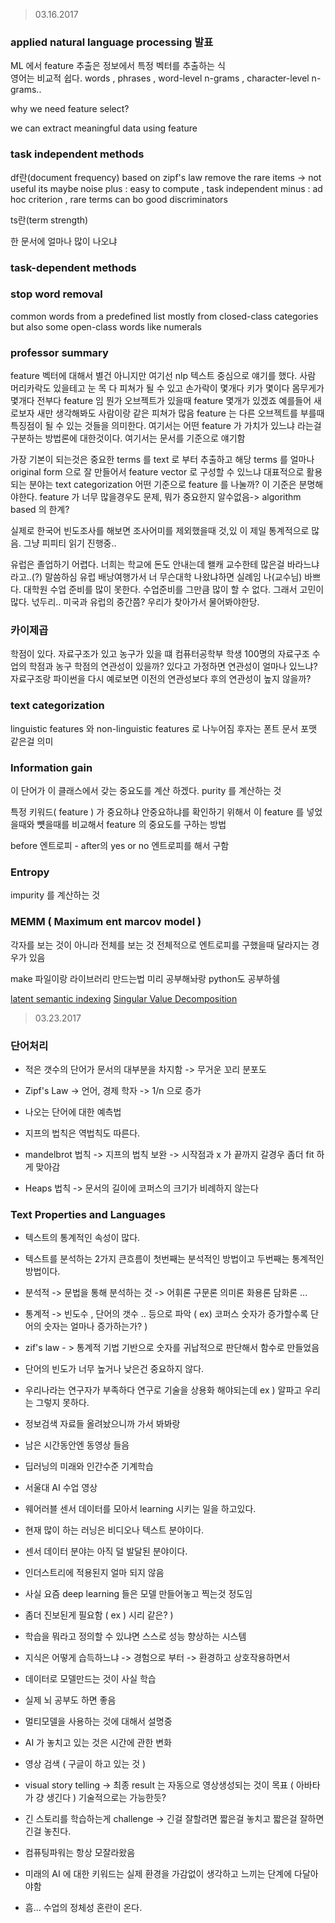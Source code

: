 > 03.16.2017

### applied natural language processing 발표  
ML 에서 feature 추출은 정보에서 특정 벡터를 추출하는 식  
영어는 비교적 쉽다.
words , phrases , word-level n-grams , character-level n-grams..

why we need feature select? 

we can extract meaningful data using feature


### task independent methods

  df란(document frequency) 
  based on zipf's law
  remove the rare items -> not useful its maybe noise
  plus : easy to compute , task independent
  minus : ad hoc criterion , rare terms can bo good discriminators
  
  ts란(term strength)
  
  한 문서에 얼마나 많이 나오냐
  
### task-dependent methods


### stop word removal

  common words from a predefined list
  mostly from closed-class categories
  but also some open-class words like numerals
  
### professor summary
feature 벡터에 대해서 별건 아니지만 
여기선 nlp 텍스트 중심으로 얘기를 했다.
사람 머리카락도 있을테고 눈 목 다 피쳐가 될 수 있고 손가락이 몇개다 키가 몇이다 몸무게가 몇개다 전부다 feature 임  뭔가 오브젝트가 있을때 feature 몇개가 있겠죠 예를들어 새로보자 새만 생각해봐도 사람이랑 같은 피쳐가 많음 
feature 는 다른 오브젝트를 부를때 특징점이 될 수 있는 것들을 의미한다. 여기서는 어떤 feature 가 가치가 있느냐 라는걸 구분하는 방법론에 대한것이다. 여기서는 문서를 기준으로 얘기함 

가장 기본이 되는것은 중요한 terms 를 text 로 부터 추출하고 해당 terms 를 얼마나 original form 으로 잘 만들어서 feature vector 로 구성할 수 있느냐
대표적으로 활용되는 분야는 text categorization
어떤 기준으로 feature 를 나눌까? 이 기준은 분명해야한다. feature 가 너무 많을경우도 문제, 뭐가 중요한지 알수없음-> algorithm based 의 한계? 

실제로 한국어 빈도조사를 해보면 조사어미를 제외했을때 것,있 이 제일 통계적으로 많음.
그냥 피피티 읽기 진행중.. 

유럽은 졸업하기 어렵다. 너희는 학교에 돈도 안내는데 왤캐 교수한테 많은걸 바라느냐라고..(?) 말씀하심
유럽 배낭여행가서 너 무슨대학 나왔냐하면 실례임
나(교수님) 바쁘다. 대학원 수업 준비를 많이 못한다.  수업준비를 그만큼 많이 할 수 없다. 그래서 고민이 많다. 넋두리..
미국과 유럽의 중간쯤? 우리가 찾아가서 물어봐야한당.

### 카이제곱

학점이 있다. 자료구조가 있고 농구가 있을 떄 컴퓨터공학부 학생 100명의 자료구조 수업의 학점과 농구 학점의 연관성이 있을까? 
있다고 가정하면 연관성이 얼마나 있느냐? 자료구조랑 파이썬을 다시 예로보면 이전의 연관성보다 후의 연관성이 높지 않을까? 

### text categorization

linguistic features 와 non-linguistic features 로 나누어짐 후자는 폰트 문서 포맷 같은걸 의미



### Information gain
이 단어가 이 클래스에서 갖는 중요도를 계산 하겠다.
purity 를 계산하는 것

특정 키워드( feature ) 가 중요하냐 안중요하냐를 확인하기 위해서 이 feature 를 넣었을때와 뻇을때를 비교해서 feature 의 중요도를 구하는 방법

before 엔트로피 - after의 yes or no 엔트로피를 해서 구함

### Entropy
impurity 를 계산하는 것

### MEMM ( Maximum ent marcov model )
각자를 보는 것이 아니라 전체를 보는 것
전체적으로 엔트로피를 구했을때 달라지는 경우가 있음


make 파일이랑 라이브러리 만드는법 미리 공부해놔랑
python도 공부하쉠


[latent semantic indexing](http://jchern.tistory.com/19)
[Singular Value Decomposition](http://darkpgmr.tistory.com/106)

> 03.23.2017

### 단어처리

* 적은 갯수의 단어가 문서의 대부분을 차지함 -> 무거운 꼬리 분포도

* Zipf's Law -> 언어, 경제 학자 -> 1/n 으로 증가

* 나오는 단어에 대한 예측법

* 지프의 법칙은 역법칙도 따른다.

* mandelbrot 법칙 -> 지프의 법칙 보완 -> 시작점과 x 가 끝까지 갈경우 좀더 fit 하게 맞아감

* Heaps 법칙 -> 문서의 길이에 코퍼스의 크기가 비례하지 않는다

### Text Properties and Languages

* 텍스트의 통계적인 속성이 많다.

* 텍스트를 분석하는 2가지 큰흐름이 첫번째는 분석적인 방법이고 두번째는 통계적인 방법이다.

* 분석적 -> 문법을 통해 분석하는 것 -> 어휘론 구문론 의미론 화용론 담화론 ...

* 통계적 -> 빈도수 , 단어의 갯수 .. 등으로 파악 ( ex) 코퍼스 숫자가 증가할수록 단어의 숫자는 얼마나 증가하는가? )

* zif's law - > 통계적 기법 기반으로 숫자를 귀납적으로 판단해서 함수로 만들었음

* 단어의 빈도가 너무 높거나 낮은건 중요하지 않다.

* 우리나라는 연구자가 부족하다 연구로 기술을 상용화 해야되는데 ex ) 알파고 우리는 그렇지 못하다.

* 정보검색 자료들 올려놨으니까 가서 봐봐랑

* 남은 시간동안엔 동영상 들음

* 딥러닝의 미래와 인간수준 기계학습

* 서울대 AI 수업 영상

* 웨어러블 센서 데이터를 모아서 learning 시키는 일을 하고있다.

* 현재 많이 하는 러닝은 비디오나 텍스트 분야이다.

* 센서 데이터 분야는 아직 덜 발달된 분야이다.

* 인더스트리에 적용된지 얼마 되지 않음

* 사실 요즘 deep learning 들은 모델 만들어놓고 찍는것 정도임

* 좀더 진보된게 필요함 ( ex ) 시리 같은? )

* 학습을 뭐라고 정의할 수 있냐면 스스로 성능 향상하는 시스템

* 지식은 어떻게 습득하느냐 -> 경험으로 부터 -> 환경하고 상호작용하면서

* 데이터로 모델만드는 것이 사실 학습

* 실제 뇌 공부도 하면 좋음

* 멀티모델을 사용하는 것에 대해서 설명중

* AI 가 놓치고 있는 것은 시간에 관한 변화

* 영상 검색 ( 구글이 하고 있는 것 )

* visual story telling -> 최종 result 는 자동으로 영상생성되는 것이 목표 ( 아바타가 걍 생긴다 ) 기술적으로는 가능한듯?

* 긴 스토리를 학습하는게 challenge -> 긴걸 잘할려면 짧은걸 놓치고 짧은걸 잘하면 긴걸 놓친다.

* 컴퓨팅파워는 항상 모잘라왔음

* 미래의 AI 에 대한 키워드는 실제 환경을 가감없이 생각하고 느끼는 단계에 다달아야함

* 흠... 수업의 정체성 혼란이 온다.
